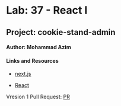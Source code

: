 # Lab: 37 - React I

## Project: cookie-stand-admin

#### Author: Mohammad Azim

#### Links and Resources

- [next.js](https://nextjs.org/)

- [React](https://reactjs.org/)


Vresion 1 Pull Request: [PR](https://github.com/Mohammad99Azim/cookie-stand-admin/pull/1)
